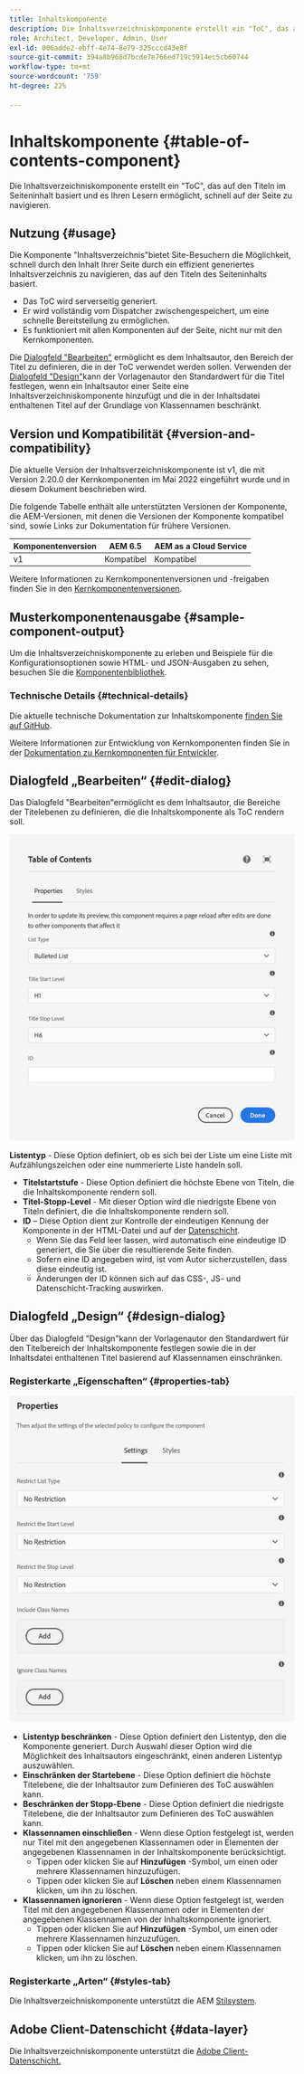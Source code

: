 ```yaml
---
title: Inhaltskomponente
description: Die Inhaltsverzeichniskomponente erstellt ein "ToC", das auf den Titeln im Seiteninhalt basiert und es Ihren Lesern ermöglicht, schnell auf der Seite zu navigieren.
role: Architect, Developer, Admin, User
exl-id: 006adde2-ebff-4e74-8e79-325cccd43e8f
source-git-commit: 394a8b968d7bcde7e766ed719c5914ec5cb60744
workflow-type: tm+mt
source-wordcount: '759'
ht-degree: 22%

---
```


# Inhaltskomponente {#table-of-contents-component}

Die Inhaltsverzeichniskomponente erstellt ein &quot;ToC&quot;, das auf den Titeln im Seiteninhalt basiert und es Ihren Lesern ermöglicht, schnell auf der Seite zu navigieren.

## Nutzung {#usage}

Die Komponente &quot;Inhaltsverzeichnis&quot;bietet Site-Besuchern die Möglichkeit, schnell durch den Inhalt Ihrer Seite durch ein effizient generiertes Inhaltsverzeichnis zu navigieren, das auf den Titeln des Seiteninhalts basiert.

* Das ToC wird serverseitig generiert.
* Er wird vollständig vom Dispatcher zwischengespeichert, um eine schnelle Bereitstellung zu ermöglichen.
* Es funktioniert mit allen Komponenten auf der Seite, nicht nur mit den Kernkomponenten.

Die [Dialogfeld &quot;Bearbeiten&quot;](#edit-dialog) ermöglicht es dem Inhaltsautor, den Bereich der Titel zu definieren, die in der ToC verwendet werden sollen. Verwenden der [Dialogfeld &quot;Design&quot;](#design-dialog)kann der Vorlagenautor den Standardwert für die Titel festlegen, wenn ein Inhaltsautor einer Seite eine Inhaltsverzeichniskomponente hinzufügt und die in der Inhaltsdatei enthaltenen Titel auf der Grundlage von Klassennamen beschränkt.

## Version und Kompatibilität {#version-and-compatibility}

Die aktuelle Version der Inhaltsverzeichniskomponente ist v1, die mit Version 2.20.0 der Kernkomponenten im Mai 2022 eingeführt wurde und in diesem Dokument beschrieben wird.

Die folgende Tabelle enthält alle unterstützten Versionen der Komponente, die AEM-Versionen, mit denen die Versionen der Komponente kompatibel sind, sowie Links zur Dokumentation für frühere Versionen.

| Komponentenversion | AEM 6.5 | AEM as a Cloud Service |
|---|---|---|
| v1 | Kompatibel | Kompatibel |

Weitere Informationen zu Kernkomponentenversionen und -freigaben finden Sie in den [Kernkomponentenversionen](/help/versions.md).

## Musterkomponentenausgabe {#sample-component-output}

Um die Inhaltsverzeichniskomponente zu erleben und Beispiele für die Konfigurationsoptionen sowie HTML- und JSON-Ausgaben zu sehen, besuchen Sie die [Komponentenbibliothek](https://adobe.com/go/aem_cmp_library_tableofcontents).

### Technische Details {#technical-details}

Die aktuelle technische Dokumentation zur Inhaltskomponente [finden Sie auf GitHub](https://adobe.com/go/aem_cmp_tech_tableofcontents_v1).

Weitere Informationen zur Entwicklung von Kernkomponenten finden Sie in der [Dokumentation zu Kernkomponenten für Entwickler](/help/developing/overview.md).

## Dialogfeld „Bearbeiten“ {#edit-dialog}

Das Dialogfeld &quot;Bearbeiten&quot;ermöglicht es dem Inhaltsautor, die Bereiche der Titelebenen zu definieren, die die Inhaltskomponente als ToC rendern soll.

![Dialogfeld &quot;Bearbeiten&quot;der Inhaltskomponente](/help/assets/tableofcontents-edit.png)

**Listentyp** - Diese Option definiert, ob es sich bei der Liste um eine Liste mit Aufzählungszeichen oder eine nummerierte Liste handeln soll.
* **Titelstartstufe** - Diese Option definiert die höchste Ebene von Titeln, die die Inhaltskomponente rendern soll.
* **Titel-Stopp-Level** - Mit dieser Option wird die niedrigste Ebene von Titeln definiert, die die Inhaltskomponente rendern soll.
* **ID** – Diese Option dient zur Kontrolle der eindeutigen Kennung der Komponente in der HTML-Datei und auf der [Datenschicht](/help/developing/data-layer/overview.md).
   * Wenn Sie das Feld leer lassen, wird automatisch eine eindeutige ID generiert, die Sie über die resultierende Seite finden.
   * Sofern eine ID angegeben wird, ist vom Autor sicherzustellen, dass diese eindeutig ist.
   * Änderungen der ID können sich auf das CSS-, JS- und Datenschicht-Tracking auswirken.

## Dialogfeld „Design“ {#design-dialog}

Über das Dialogfeld &quot;Design&quot;kann der Vorlagenautor den Standardwert für den Titelbereich der Inhaltskomponente festlegen sowie die in der Inhaltsdatei enthaltenen Titel basierend auf Klassennamen einschränken.

### Registerkarte „Eigenschaften“ {#properties-tab}

![Dialogfeld „Design“ der Schnellsuch-Komponente](/help/assets/tableofcontents-design.png)

* **Listentyp beschränken** - Diese Option definiert den Listentyp, den die Komponente generiert. Durch Auswahl dieser Option wird die Möglichkeit des Inhaltsautors eingeschränkt, einen anderen Listentyp auszuwählen.
* **Einschränken der Startebene** - Diese Option definiert die höchste Titelebene, die der Inhaltsautor zum Definieren des ToC auswählen kann.
* **Beschränken der Stopp-Ebene** - Diese Option definiert die niedrigste Titelebene, die der Inhaltsautor zum Definieren des ToC auswählen kann.
* **Klassennamen einschließen** - Wenn diese Option festgelegt ist, werden nur Titel mit den angegebenen Klassennamen oder in Elementen der angegebenen Klassennamen in der Inhaltskomponente berücksichtigt.
   * Tippen oder klicken Sie auf **Hinzufügen** -Symbol, um einen oder mehrere Klassennamen hinzuzufügen.
   * Tippen oder klicken Sie auf **Löschen** neben einem Klassennamen klicken, um ihn zu löschen.
* **Klassennamen ignorieren** - Wenn diese Option festgelegt ist, werden Titel mit den angegebenen Klassennamen oder in Elementen der angegebenen Klassennamen von der Inhaltskomponente ignoriert.
   * Tippen oder klicken Sie auf **Hinzufügen** -Symbol, um einen oder mehrere Klassennamen hinzuzufügen.
   * Tippen oder klicken Sie auf **Löschen** neben einem Klassennamen klicken, um ihn zu löschen.

### Registerkarte „Arten“ {#styles-tab}

Die Inhaltsverzeichniskomponente unterstützt die AEM [Stilsystem](/help/get-started/authoring.md#component-styling).

## Adobe Client-Datenschicht {#data-layer}

Die Inhaltsverzeichniskomponente unterstützt die [Adobe Client-Datenschicht.](/help/developing/data-layer/overview.md)
